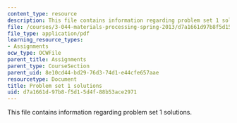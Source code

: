 ```yaml
---
content_type: resource
description: This file contains information regarding problem set 1 solutions.
file: /courses/3-044-materials-processing-spring-2013/d7a1661d97b8f5d15d4f88b53ace2971_MIT3_044S13_pset1solns.pdf
file_type: application/pdf
learning_resource_types:
- Assignments
ocw_type: OCWFile
parent_title: Assignments
parent_type: CourseSection
parent_uid: 8e10cd44-bd29-76d3-74d1-e44cfe657aae
resourcetype: Document
title: Problem set 1 solutions
uid: d7a1661d-97b8-f5d1-5d4f-88b53ace2971
---
```

This file contains information regarding problem set 1 solutions.

